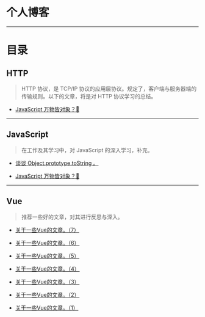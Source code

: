 # 个人博客

---

# 目录

## HTTP

> HTTP 协议，是 TCP/IP 协议的应用层协议。规定了，客户端与服务器端的传输规则。以下的文章，将是对 HTTP 协议学习的总结。

- [JavaScript 万物皆对象？🤔](https://github.com/jkchao/bolg/issues/10)


---


## JavaScript

> 在工作及其学习中，对 JavaScript 的深入学习，补充。

- [谈谈 Object.prototype.toString 。](https://github.com/jkchao/bolg/issues/8)

- [JavaScript 万物皆对象？🤔](https://github.com/jkchao/bolg/issues/9)


---


## Vue

> 推荐一些好的文章，对其进行反思与深入。

- [关于一些Vue的文章。（7）](https://github.com/jkchao/bolg/issues/7)

- [关于一些Vue的文章。（6）](https://github.com/jkchao/bolg/issues/6)

- [关于一些Vue的文章。（5）](https://github.com/jkchao/bolg/issues/5)

- [关于一些Vue的文章。（4）](https://github.com/jkchao/bolg/issues/4)

- [关于一些Vue的文章。（3）](https://github.com/jkchao/bolg/issues/3)

- [关于一些Vue的文章。（2）](https://github.com/jkchao/bolg/issues/2)

- [关于一些Vue的文章。（1）](https://github.com/jkchao/bolg/issues/1)


